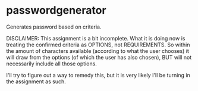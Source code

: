 # passwordgenerator


Generates password based on criteria.






DISCLAIMER: This assignment is a bit incomplete. What it is doing now is treating the confirmed criteria as OPTIONS, not REQUIREMENTS. So within the amount of characters available (according to what the user chooses) it will draw from the options (of which the user has also chosen), BUT will not necessarily include all those options.

I'll try to figure out a way to remedy this, but it is very likely I'll be turning in the assignment as such.